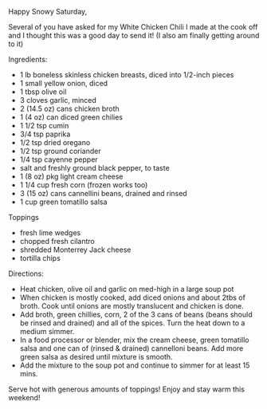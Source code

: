 Happy Snowy Saturday,

Several of you have asked for my White Chicken Chili I made at the cook off and I thought this was a good day to send it! (I also am finally getting around to it)

Ingredients:
- 1 lb boneless skinless chicken breasts, diced into 1/2-inch pieces
- 1 small yellow onion, diced
- 1 tbsp olive oil
- 3 cloves garlic, minced
- 2 (14.5 oz) cans chicken broth
- 1 (4 oz) can diced green chilies
- 1 1/2 tsp cumin
- 3/4 tsp paprika
- 1/2 tsp dried oregano
- 1/2 tsp ground coriander
- 1/4 tsp cayenne pepper
- salt and freshly ground black pepper, to taste
- 1 (8 oz) pkg light cream cheese
- 1 1/4 cup fresh corn (frozen works too)
- 3 (15 oz) cans cannellini beans, drained and rinsed
- 1 cup green tomatillo salsa

Toppings
- fresh lime wedges
- chopped fresh cilantro
- shredded Monterrey Jack cheese
- tortilla chips

Directions:
- Heat chicken, olive oil and garlic on med-high in a large soup pot
- When chicken is mostly cooked, add diced onions and about 2tbs of broth. Cook until onions are mostly translucent and chicken is done.
- Add broth, green chillies, corn, 2 of the 3 cans of beans (beans should be rinsed and drained) and all of the spices. Turn the heat down to a medium simmer.
- In a food processor or blender, mix the cream cheese, green tomatillo salsa and one can of (rinsed & drained) cannelloni beans. Add more green salsa as desired until mixture is smooth.
- Add the mixture to the soup pot and continue to simmer for at least 15 mins.

Serve hot with generous amounts of toppings!
Enjoy and stay warm this weekend!
